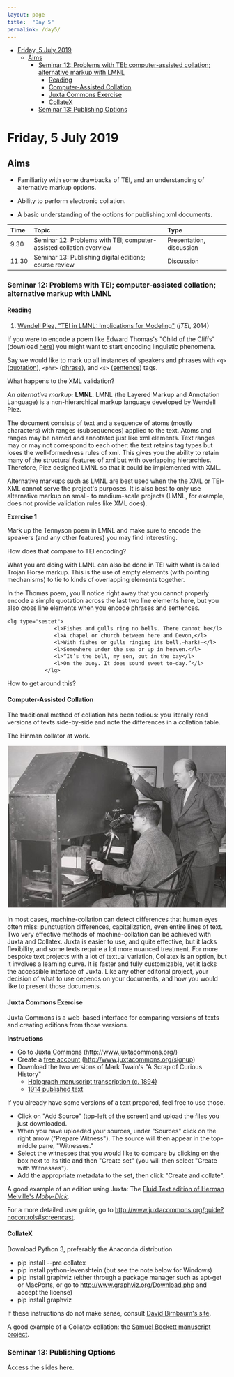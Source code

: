 ```yaml
---
layout: page
title:  "Day 5"
permalink: /day5/
---
```


<!-- @import "[TOC]" {cmd="toc" depthFrom=1 depthTo=6 orderedList=false} -->
<!-- code_chunk_output -->

* [Friday, 5 July 2019](#friday-5-july-2019)
	* [Aims](#aims)
		* [Seminar 12: Problems with TEI; computer-assisted collation; alternative markup with LMNL](#seminar-12-problems-with-tei-computer-assisted-collation-alternative-markup-with-lmnl)
			* [Reading](#reading)
			* [Computer-Assisted Collation](#computer-assisted-collation)
			* [Juxta Commons Exercise](#juxta-commons-exercise)
			* [CollateX](#collatex)
		* [Seminar 13: Publishing Options](#seminar-13-publishing-options)

<!-- /code_chunk_output -->

# Friday, 5 July 2019

## Aims

- Familiarity with some drawbacks of TEI, and an understanding of alternative markup options.

- Ability to perform electronic collation.

- A basic understanding of the options for publishing xml documents.


Time     | Topic                               | Type                    |
:--------| :---------------------------------- |:------------------------|
9.30 | Seminar 12: Problems with TEI; computer-assisted collation overview | Presentation, discussion |
11.30 | Seminar 13: Publishing digital editions; course review | Discussion |

### Seminar 12: Problems with TEI; computer-assisted collation; alternative markup with LMNL

#### Reading

1. [Wendell Piez, "TEI in LMNL: Implications for Modeling"](https://journals.openedition.org/jtei/1337) (*jTEI*, 2014)

If you were to encode a poem like Edward Thomas's "Child of the Cliffs" (download [here](../edward-thomas-child)) you might want to start encoding linguistic phenomena.

Say we would like to mark up all instances of speakers and phrases with `<q>` ([quotation](https://tei-c.org/release/doc/tei-p5-doc/en/html/ref-q.html)), `<phr>` ([phrase](https://www.tei-c.org/release/doc/tei-p5-doc/en/html/ref-phr.html)), and `<s>` ([sentence](https://tei-c.org/release/doc/tei-p5-doc/en/html/ref-s.html)) tags.

What happens to the XML validation?

*An alternative markup:* **LMNL**. LMNL (the Layered Markup and Annotation Language) is a non-hierarchical markup language developed by Wendell Piez.

The document consists of text and a sequence of atoms (mostly characters) with ranges (subsequences) applied to the text. Atoms and ranges may be named and annotated just like xml elements. Text ranges may or may not correspond to each other: the text retains tag types but loses the well-formedness rules of xml. This gives you the ability to retain many of the structural features of xml but with overlapping hierarchies. Therefore, Piez designed LMNL so that it could be implemented with XML.

Alternative markups such as LMNL are best used when the the XML or TEI-XML cannot serve the project's purposes. It is also best to only use alternative markup on small- to medium-scale projects (LMNL, for example, does not provide validation rules like XML does).

**Exercise 1**

Mark up the Tennyson poem in LMNL and make sure to encode the speakers (and any other features) you may find interesting.

How does that compare to TEI encoding?

What you are doing with LMNL can also be done in TEI with what is called Trojan Horse markup. This is the use of empty elements (with pointing mechanisms) to tie to kinds of overlapping elements together.

In the Thomas poem, you'll notice right away that you cannot properly encode a simple quotation across the last two line elements here, but you also cross line elements when you encode phrases and sentences.

```
<lg type="sestet">
               <l>Fishes and gulls ring no bells. There cannot be</l>
               <l>A chapel or church between here and Devon,</l>
               <l>With fishes or gulls ringing its bell,—hark!—</l>
               <l>Somewhere under the sea or up in heaven.</l>
               <l>“It’s the bell, my son, out in the bay</l>
               <l>On the buoy. It does sound sweet to-day.”</l>
            </lg>
```

How to get around this?

#### Computer-Assisted Collation

The traditional method of collation has been tedious: you literally read versions of texts side-by-side and note the differences in a collation table.

The Hinman collator at work.

![hinman](hinman.jpg)

In most cases, machine-collation can detect differences that human eyes often miss: punctuation differences, capitalization, even entire lines of text. Two very effective methods of machine-collation can be achieved with Juxta and Collatex. Juxta is easier to use, and quite effective, but it lacks flexibility, and some texts require a lot more nuanced treatment. For more bespoke text projects with a lot of textual variation, Collatex is an option, but it involves a learning curve. It is faster and fully customizable, yet it lacks the accessible interface of Juxta. Like any other editorial project, your decision of what to use depends on your documents, and how you would like to present those documents.

#### Juxta Commons Exercise

Juxta Commons is a web-based interface for comparing versions of texts and creating editions from those versions.

<strong>Instructions</strong>

* Go to [Juxta Commons](http://www.juxtacommons.org/) (http://www.juxtacommons.org/)
* Create a [free account](http://www.juxtacommons.org/signup)
(http://www.juxtacommons.org/signup)
* Download the two versions of Mark Twain's "A Scrap of Curious History"
  * [Holograph manuscript transcription (c. 1894)](../readings/a-scrap-of-curious-history-ms.txt)
  * [1914 published text](../a-scrap-of-curious-history-harpers-1914.txt)

If you already have some versions of a text prepared, feel free to use those.
* Click on "Add Source" (top-left of the screen) and upload the files you just downloaded.
* When you have uploaded your sources, under "Sources" click on the right arrow ("Prepare Witness"). The source will then appear in the top-middle pane, "Witnesses."
* Select the witnesses that you would like to compare by clicking on the box next to its title and then "Create set" (you will then select "Create with Witnesses").
* Add the appropriate metadata to the set, then click "Create and collate".

A good example of an edition using Juxta: The [Fluid Text edition of Herman Melville's *Moby-Dick*](https://mel.hofstra.edu/expurgating-moby-dick.html).

For a more detailed user guide, go to <http://www.juxtacommons.org/guide?nocontrols#screencast>.

#### CollateX

Download Python 3, preferably the Anaconda distribution

* pip install --pre collatex
* pip install python-levenshtein (but see the note below for Windows)
* pip install graphviz (either through a package manager such as apt-get or MacPorts, or go to http://www.graphviz.org/Download.php and accept the license)
* pip install graphviz

If these instructions do not make sense, consult [David Birnbaum's site](http://collatex.obdurodon.org/installation.xhtml).

A good example of a Collatex collation: the [Samuel Beckett manuscript project](www.beckettarchive.org/).

### Seminar 13: Publishing Options

Access the slides here.
